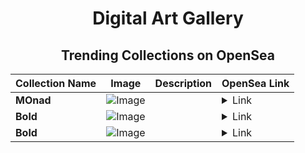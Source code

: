 <div align="center">

# Digital Art Gallery

## Trending Collections on OpenSea

| Collection Name                       | Image                                                                                     | Description                       | OpenSea Link                                                                                          |
|---------------------------------------|-------------------------------------------------------------------------------------------|-----------------------------------|--------------------------------------------------------------------------------------------------------|
| **MOnad** | ![Image](https://i.seadn.io/s/raw/files/db45cc0725098c2443eeddc94c33ccff.png?w=500&auto=format?w=200&auto=format) |  | <details><summary>Link</summary>[MOnad](https://opensea.io/collection/monad-191)</details> |
| **Bold** | ![Image](https://i.seadn.io/s/raw/files/2d3429ed5980d9feaaacbe3e32024d5f.jpg?w=500&auto=format?w=200&auto=format) |  | <details><summary>Link</summary>[Bold](https://opensea.io/collection/bold-666)</details> |
| **Bold** | ![Image](https://i.seadn.io/s/raw/files/2d3429ed5980d9feaaacbe3e32024d5f.jpg?w=500&auto=format?w=200&auto=format) |  | <details><summary>Link</summary>[Bold](https://opensea.io/collection/bold-665)</details> |

</div>